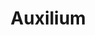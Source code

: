 ---
templateKey: index-page
title: ⠀⠀⠀Auxilium
image: /img/home-jumbotron.jpg
heading: The Auxilium of our Community
subheading: The Auxilium of our Community
mainpitch:
  title: What is Auxilium?
  description: >
    Auxilium Racing is an F1 In Schools professional class team. Our team strongly advocates for the betterment of our community. In part, we do this by partnering with like-minded organisations. We also host events for our community to engage and participate, and present to local communities. 
description: >-
 Auxilium is the F1 In Schools team building a community around STEM and our locality and supporting the businesses and organisations surrounding it. We partner and help businesses, working closely with them to achieve their goals.  

intro:
  blurbs:
    - image: /img/coffee.png
      text: >
        For small businesses that we partner with, we offer graphic design services. We will illustrate, 3D model, and texture logos and banners to help your business shine compared to the competition.
    - image: /img/coffee-gear.png
      text: >
        We’ll help you manage your social media presence by assisting you in your posts. We’ll aid you with setting posting times that will appeal to your audience and create a base following.
    - image: /img/meeting-space.png
      text: >
        We know how difficult it is to get a business up and going. That’s why we want to help. We’ll promote you on our Alamanda College social platforms, and you’ll be featured on our display booth.
    - image: /img/tutorials.png
      text: >
        We are an F1 In Schools team, but beyond that, we try to help our community. If you’re a business that may need support through these arduous times, then contact us. We’ll be happy to help with all of your needs. Even the ones not mentioned here!
  heading: What we offer
  description: >
    Kaldi is the ultimate spot for coffee lovers who want to learn about their
    java’s origin and support the farmers that grew it. We take coffee
    production, roasting and brewing seriously and we’re glad to pass that
    knowledge to anyone. This is an edit via identity...
main:
  heading: Great coffee with no compromises
  description: >
    We hold our coffee to the highest standards from the shrub to the cup.
    That’s why we’re meticulous and transparent about each step of the coffee’s
    journey. We personally visit each farm to make sure the conditions are
    optimal for the plants, farmers and the local environment.
  image1:
    alt: A close-up of a paper filter filled with ground coffee
    image: /img/products-grid3.jpg
  image2:
    alt: A green cup of a coffee on a wooden table
    image: /img/products-grid2.jpg
  image3:
    alt: Coffee beans
    image: /img/products-grid1.jpg
---